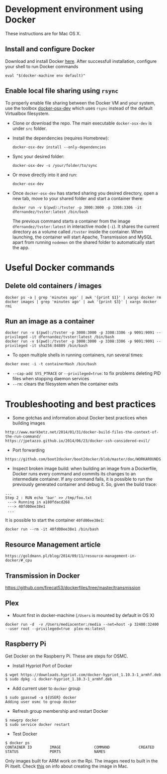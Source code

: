 # Development environment using Docker

These instructions are for Mac OS X.

## Install and configure Docker

Download and install Docker [here](https://docs.docker.com/mac/). After successfull installation, configure your shell to run Docker commands
```
eval "$(docker-machine env default)"
```

## Enable local file sharing using `rsync`

To properly enable file sharing between the Docker VM and your system, use the toolbox [docker-osx-dev](https://github.com/brikis98/docker-osx-dev) which uses `rsync` instead of the default Virtualbox filesystem.

* Clone or download the repo. The main executable `docker-osx-dev` is under `src` folder.

* Install the dependencies (requires Homebrew):
  ```
  docker-osx-dev install --only-dependencies
  ```

* Sync your desired folder:
  ```
  docker-osx-dev -s /your/folder/to/sync
  ```

* Or move directly into it and run:
  ```
  docker-osx-dev
  ```

* Once `docker-osx-dev` has started sharing you desired directory, open a new tab, move to your shared folder and start a container there:
  ```
  docker run -v $(pwd):/tvster -p 3000:3000 -p 3308:3306 -it dfernandez/tvster:latest /bin/bash
  ```

  The previous command starts a container from the image `dfernandez/tvster:latest` in interactive mode (`-i`). It shares the current directory
  as a volume called `/tvster` inside the container. When launching, the container will start Apache, Transmission and MySQL apart from running
  `nodemon` on the shared folder to automatically start the app.

# Useful Docker commands

## Delete old containers / images
```
docker ps -a | grep 'minutes ago' | awk '{print $1}' | xargs docker rm
docker images | grep 'minutes ago' | awk '{print $3}' | xargs docker rmi
```

## Run an image as a container
```
docker run -v $(pwd):/tvster -p 3000:3000 -p 3308:3306 -p 9091:9091 --privileged -it dfernandez/tvster:latest /bin/bash
docker run -v $(pwd):/tvster -p 3000:3000 -p 3308:3306 -p 9091:9091 --privileged -it sha256:84809 /bin/bash
```

* To open multiple shells in running containers, run several times:
```
docker exec -i -t containerHash /bin/bash
```
* `--cap-add SYS_PTRACE` or `--privileged=true`: to fix problems deleting PID files when stopping daemon services
* `--rm`: clears the filesystem when the container exits

# Troubleshooting and best practices

* Some gotchas and information about Docker best practices when building images
```
http://www.markbetz.net/2014/01/31/docker-build-files-the-context-of-the-run-command/
https://jpetazzo.github.io/2014/06/23/docker-ssh-considered-evil/
```

* Port forwarding
```
https://github.com/boot2docker/boot2docker/blob/master/doc/WORKAROUNDS.md
```

* Inspect broken image build: when building an image from a Dockerfile, Docker runs every command
and commits its changes to an intermediate container. If any command fails, it is possible to run the previously
generated container and debug it. So, given the build trace:

```
...
Step 2 : RUN echo 'bar' >> /tmp/foo.txt
 ---> Running in a180fdacd268
 ---> 40fd00ee38e1
 ...
```

It is possible to start the container `40fd00ee38e1`:

```
docker run --rm -it 40fd00ee38e1 /bin/bash
```

## Resource Management article
```
https://goldmann.pl/blog/2014/09/11/resource-management-in-docker/#_cpu
```

## Transmission in Docker

https://github.com/firecat53/dockerfiles/tree/master/transmission

## Plex

* Mount first in docker-machine (`/Users` is mounted by default in OS X)
```
docker run -d  -v /Users/mediacenter:/media --net=host -p 32400:32400 --user root --privileged=true  plex-ms:latest
```

## Raspberry Pi

Get Docker on the Raspberry Pi. These are steps for OSMC.

* Install Hypriot Port of Docker
```
$ wget https://downloads.hypriot.com/docker-hypriot_1.10.3-1_armhf.deb
$ sudo dpkg -i docker-hypriot_1.10.3-1_armhf.deb
```

* Add current user to `docker` group
```
$ sudo gpasswd -a ${USER} docker
Adding user osmc to group docker
```

* Refresh group membership and restart Docker
```
$ newgrp docker
$ sudo service docker restart
```

* Test Docker
```
$ docker ps
CONTAINER ID        IMAGE               COMMAND             CREATED             STATUS              PORTS               NAMES
```

Only images built for ARM work on the Rpi. The images need to built in the Pi itselt. Check [this](http://stackoverflow.com/questions/33970083/docker-build-rpi-image-on-mac) on info about creating the image in Mac.
